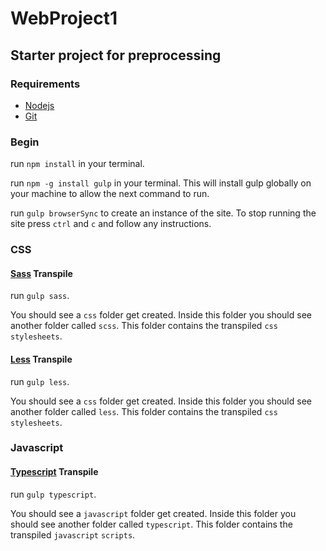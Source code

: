 # WebProject1

## Starter project for preprocessing

### Requirements

* [Nodejs](https://nodejs.org/en/)
* [Git](https://git-scm.com/)

### Begin

run `npm install` in your terminal.

run `npm -g install gulp` in your terminal. This will install gulp globally on your machine to allow the next command to run.

run `gulp browserSync` to create an instance of the site. To stop running the site press `ctrl` and `c` and follow any instructions.

### CSS

#### [Sass](http://sass-lang.com/) Transpile

run `gulp sass`.

You should see a `css` folder get created. Inside this folder you should see another folder called `scss`. This folder contains the transpiled `css` `stylesheets`.

#### [Less](http://lesscss.org/) Transpile

run `gulp less`.

You should see a `css` folder get created. Inside this folder you should see another folder called `less`. This folder contains the transpiled `css` `stylesheets`.

### Javascript

#### [Typescript](https://www.typescriptlang.org/) Transpile

run `gulp typescript`.

You should see a `javascript` folder get created. Inside this folder you should see another folder called `typescript`. This folder contains the transpiled `javascript` `scripts`.